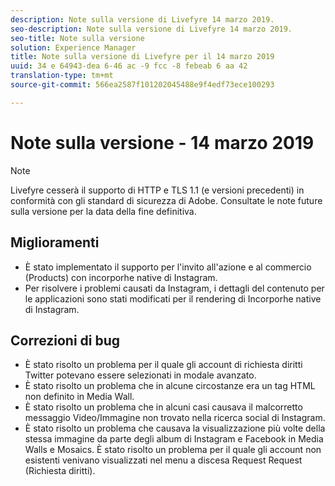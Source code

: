```yaml
---
description: Note sulla versione di Livefyre 14 marzo 2019.
seo-description: Note sulla versione di Livefyre 14 marzo 2019.
seo-title: Note sulla versione
solution: Experience Manager
title: Note sulla versione di Livefyre per il 14 marzo 2019
uuid: 34 e 64943-dea 6-46 ac -9 fcc -8 febeab 6 aa 42
translation-type: tm+mt
source-git-commit: 566ea2587f101202045488e9f4edf73ece100293

---
```



# Note sulla versione - 14 marzo 2019

>[!NOTE]
>
>Livefyre cesserà il supporto di HTTP e TLS 1.1 (e versioni precedenti) in conformità con gli standard di sicurezza di Adobe. Consultate le note future sulla versione per la data della fine definitiva.

## Miglioramenti

* È stato implementato il supporto per l'invito all'azione e al commercio (Products) con incorporhe native di Instagram.
* Per risolvere i problemi causati da Instagram, i dettagli del contenuto per le applicazioni sono stati modificati per il rendering di Incorporhe native di Instagram.


## Correzioni di bug

* È stato risolto un problema per il quale gli account di richiesta diritti Twitter potevano essere selezionati in modale avanzato.
* È stato risolto un problema che in alcune circostanze era un tag HTML non definito in Media Wall.
* È stato risolto un problema che in alcuni casi causava il malcorretto messaggio Video/Immagine non trovato nella ricerca social di Instagram.
* È stato risolto un problema che causava la visualizzazione più volte della stessa immagine da parte degli album di Instagram e Facebook in Media Walls e Mosaics.
È stato risolto un problema per il quale gli account non esistenti venivano visualizzati nel menu a discesa Request Request (Richiesta diritti).